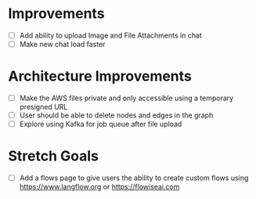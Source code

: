 # Improvements

- [ ] Add ability to upload Image and File Attachments in chat
- [ ] Make new chat load faster

# Architecture Improvements

- [ ] Make the AWS files private and only accessible using a temporary presigned URL
- [ ] User should be able to delete nodes and edges in the graph
- [ ] Explore using Kafka for job queue after file upload

# Stretch Goals

- [ ] Add a flows page to give users the ability to create custom flows using https://www.langflow.org or https://flowiseai.com
